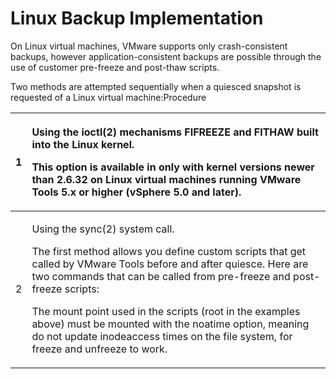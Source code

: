 # Linux Backup Implementation

On Linux virtual machines, VMware supports only crash-consistent backups, however application-consistent backups are possible through the use of customer pre-freeze and post-thaw scripts.

Two methods are attempted sequentially when a quiesced snapshot is requested of a Linux virtual machine:Procedure

<table>
  <thead>
    <tr>
      <th style="text-align:left">1</th>
      <th style="text-align:left">
        <p>Using the ioctl(2) mechanisms FIFREEZE and FITHAW built into the Linux
          kernel.</p>
        <p>This option is available in only with kernel versions newer than 2.6.32
          on Linux virtual machines running VMware Tools 5.x or higher (vSphere 5.0
          and later).</p>
      </th>
    </tr>
  </thead>
  <tbody>
    <tr>
      <td style="text-align:left">2</td>
      <td style="text-align:left">
        <p>Using the sync(2) system call.</p>
        <p>The first method allows you define custom scripts that get called by VMware
          Tools before and after quiesce. Here are two commands that can be called
          from pre-freeze and post-freeze scripts:</p>
        <p>The mount point used in the scripts (root in the examples above) must
          be mounted with the noatime option, meaning do not update inodeaccess times
          on the file system, for freeze and unfreeze to work.</p>
      </td>
    </tr>
  </tbody>
</table>